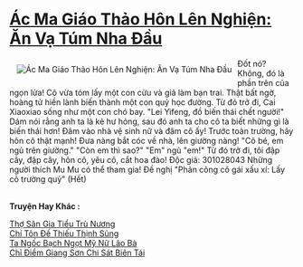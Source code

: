 <a href="https://truyentiki.com/ac-ma-giao-thao-hon-len-nghien-an-va-tum-nha-dau.31649/" title="Ác Ma Giáo Thảo Hôn Lên Nghiện: Ăn Vạ Túm Nha Đầu"><h1>Ác Ma Giáo Thảo Hôn Lên Nghiện: Ăn Vạ Túm Nha Đầu</h1></a><div style="display:table"><img align="right" style="float: left; padding: 10px;" src="https://truyentiki.com/a/img/str/src/31649.jpg" alt="Ác Ma Giáo Thảo Hôn Lên Nghiện: Ăn Vạ Túm Nha Đầu">Đốt nó? Không, đó là phần trên của ngọn lửa! Cô vừa tóm lấy một con cừu và giả làm bạn trai. Thật bất ngờ, hoàng tử hiền lành biến thành một con quỷ học đường. Từ đó trở đi, Cai Xiaoxiao sống như một con chó bay. "Lei Yifeng, đồ biến thái chết người!" Dám nói rằng anh ta là kẻ hư hỏng, sau đó anh ta cho cô ta biết những gì là biến thái hơn! Đâm vào nhà vệ sinh nữ và đâm cô ấy! Trước toàn trường, hãy hôn cô thật mạnh! Đưa nàng bắt cóc về nhà, lên giường nàng! "Cô bé, em ngủ trên giường." "Còn em thì sao?" "Em" ngủ "em!" Từ đó trở đi, tôi đập cây, đập cây, hôn cô, yêu cô, cắt hoa đào! Độc giả: 301028043 Những người thích Mu Mu có thể tham gia! Đề nghị "Phản công cô gái xấu xí: Lấy cỏ trường quỷ" (Hết)</div><p><br><b>Truyện Hay Khác :</b></p><a href="https://truyentiki.com/tho-san-gia-tieu-tru-nuong.31648/" alt="Thợ Săn Gia Tiểu Trù Nương">Thợ Săn Gia Tiểu Trù Nương</a><br/><a href="https://github.com/nownovels/top500/tree/master/truyenhay/33489/" alt="Chí Tôn Đế Thiếu Thịnh Sủng">Chí Tôn Đế Thiếu Thịnh Sủng</a><br/><a href="https://github.com/nownovels/top500/tree/master/truyenhay/33805/" alt="Ta Ngốc Bạch Ngọt Mỹ Nữ Lão Bà">Ta Ngốc Bạch Ngọt Mỹ Nữ Lão Bà</a><br/><a href="https://github.com/nownovels/truyenhay/tree/master/truyenhay/30586/README.md" alt="Chỉ Điểm Giang Sơn Chi Sát Biên Tái">Chỉ Điểm Giang Sơn Chi Sát Biên Tái</a><br/>